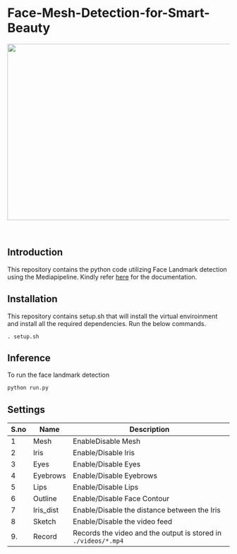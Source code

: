 # Face-Mesh-Detection-for-Smart-Beauty

<div align="center">
<p>
<img src="./readme_stuffs/demo.gif" width="600" height="400"/>
</p>
<br>
</div>

## Introduction

This repository contains the python code utilizing Face Landmark detection using the Mediapipeline. Kindly refer [here](https://developers.google.com/mediapipe/solutions/vision/face_landmarker/python) for the documentation.

## Installation

This repository contains setup.sh that will install the virtual enviroinment and install all the required dependencies.
Run the below commands.
```
. setup.sh
```

## Inference

To run the face landmark detection

```
python run.py
```

## Settings

 S.no | Name | Description
--- | --- | ---
1 | Mesh     | EnableDisable Mesh
2 | Iris     | Enable/Disable Iris
3 | Eyes     | Enable/Disable Eyes
4 | Eyebrows | Enable/Disable Eyebrows
5 | Lips     | Enable/Disable Lips
6 | Outline  | Enable/Disable Face Contour
7 | Iris_dist | Enable/Disable the distance between the Iris
8 | Sketch   | Enable/Disable the video feed
9. | Record   | Records the video and the output is stored in `./videos/*.mp4`
